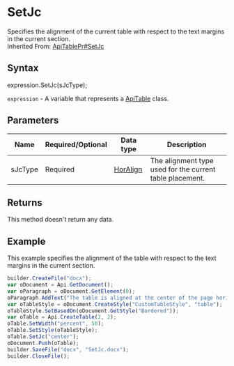 # SetJc

Specifies the alignment of the current table with respect to the text margins in the current section.<br>Inherited From: [ApiTablePr#SetJc](../../ApiTablePr/Methods/SetJc.md)

## Syntax

expression.SetJc(sJcType);

`expression` - A variable that represents a [ApiTable](../ApiTable.md) class.

## Parameters

| **Name** | **Required/Optional** | **Data type** | **Description** |
| ------------- | ------------- | ------------- | ------------- |
| sJcType | Required | [HorAlign](../../../Enumerations/HorAlign.md) | The alignment type used for the current table placement. |

## Returns

This method doesn't return any data.

## Example

This example specifies the alignment of the table with respect to the text margins in the current section.

```javascript
builder.CreateFile("docx");
var oDocument = Api.GetDocument();
var oParagraph = oDocument.GetElement(0);
oParagraph.AddText("The table is aligned at the center of the page horizontally.");
var oTableStyle = oDocument.CreateStyle("CustomTableStyle", "table");
oTableStyle.SetBasedOn(oDocument.GetStyle("Bordered"));
var oTable = Api.CreateTable(2, 2);
oTable.SetWidth("percent", 50);
oTable.SetStyle(oTableStyle);
oTable.SetJc("center");
oDocument.Push(oTable);
builder.SaveFile("docx", "SetJc.docx");
builder.CloseFile();
```